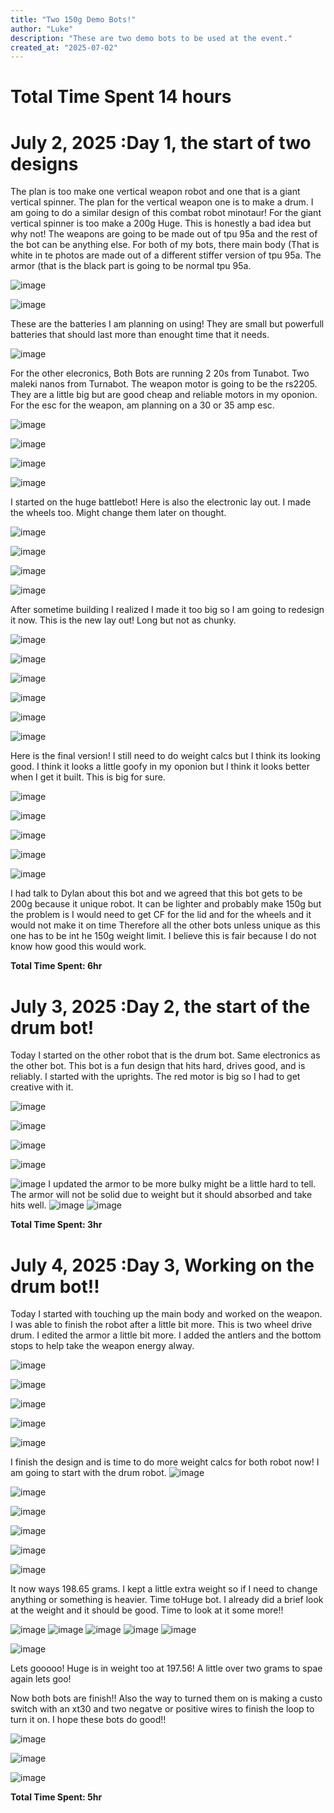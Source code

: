 ```yaml
---
title: "Two 150g Demo Bots!"
author: "Luke"
description: "These are two demo bots to be used at the event."
created_at: "2025-07-02"
---
```


# Total Time Spent 14 hours

# July 2, 2025 :Day 1, the start of two designs

The plan is too make one vertical weapon robot and one that is a giant vertical spinner. The plan for the vertical weapon one is to make a drum. I am going to do a similar design of this combat robot minotaur! For the giant vertical spinner is too make a 200g Huge. This is honestly a bad idea but why not! The weapons are going to be made out of tpu 95a and the rest of the bot can be anything else. For both of my bots, there main body (That is white in te photos are made out of a different stiffer version of tpu 95a. The armor (that is the black part is going to be normal tpu 95a. 

![image](https://github.com/user-attachments/assets/6945f394-fc96-49d3-a8f4-7a044664114f)

![image](https://github.com/user-attachments/assets/8a5ab1c0-5649-4e6e-b648-627f424e665d)

These are the batteries I am planning on using! They are small but powerfull batteries that should last more than enought time that it needs. 

![image](https://github.com/user-attachments/assets/12f260e6-349c-4435-b7b6-836fd9a40ece)

For the other elecronics, Both Bots are running 2 20s from Tunabot. Two maleki nanos from Turnabot. The weapon motor is going to be the rs2205. They are a little big but are good cheap and reliable motors in my oponion. For the esc for the weapon, am planning on a 30 or 35 amp esc. 

![image](https://github.com/user-attachments/assets/1c917aae-2117-49b6-9208-66026d9d69fb)

![image](https://github.com/user-attachments/assets/86ce87c8-3e2c-4b40-bd4c-ef57990cfc0d)

![image](https://github.com/user-attachments/assets/c5ae10c7-111c-44c1-be4a-859a3f9a0a9e)



![image](https://github.com/user-attachments/assets/0443122b-0e6b-4fcf-b5cc-acaf31d59ae8)


I started on the huge battlebot! Here is also the electronic lay out. I made the wheels too. Might change them later on thought.

![image](https://github.com/user-attachments/assets/6592cac2-bbac-4c97-8fc4-3b36b9719a04)

![image](https://github.com/user-attachments/assets/3a1d43c4-cac3-44b8-a2a8-6cd2c24948b0)

![image](https://github.com/user-attachments/assets/198efbd1-ad6f-4b88-9aa6-7b1f596b33c6)

![image](https://github.com/user-attachments/assets/a9cf9818-a732-464f-9f7c-ecb3911c3860)

After sometime building I realized I made it too big so I am going to redesign it now.
This is the new lay out! Long but not as chunky. 

![image](https://github.com/user-attachments/assets/29a34fbe-db5c-46c2-8945-30b0f5530578)

![image](https://github.com/user-attachments/assets/0aab843d-24c0-479d-9e99-808fd69bf201)


![image](https://github.com/user-attachments/assets/64c12dee-bc2d-4c40-8013-53e5dda5636d)


![image](https://github.com/user-attachments/assets/bad7c1f0-6cca-42d5-9632-b17c0a735fca)

![image](https://github.com/user-attachments/assets/556eff32-f5c9-4ca2-9537-d39a9d5338f8)

![image](https://github.com/user-attachments/assets/62457d67-3630-4695-91b0-2862f8307830)

Here is the final version! I still need to do weight calcs but I think its looking good. I think it looks a little goofy in my oponion but I think it looks better when I get it built. This is big for sure.

![image](https://github.com/user-attachments/assets/11e56c2a-8e54-43fb-8495-8494f2e5f72d)

![image](https://github.com/user-attachments/assets/dbd1e8a3-830c-4c07-9ac1-8f49323abb82)

![image](https://github.com/user-attachments/assets/defc6f90-19d9-4243-88c2-cb75ceeab8de)

![image](https://github.com/user-attachments/assets/7ee304cf-51d2-48ca-87f0-1278366a344c)





![image](https://github.com/user-attachments/assets/53ecf63f-9848-46e4-8f45-955a35755e81)


I had talk to Dylan about this bot and we agreed that this bot gets to be 200g because it unique robot. It can be lighter and probably make 150g but the problem is I would need to get CF for the lid and for the wheels and it would not make it on time Therefore all the other bots unless unique as this one has to be int he 150g weight limit. I believe this is fair because I do not know how good this would work. 

**Total Time Spent: 6hr**

# July 3, 2025 :Day 2, the start of the drum bot!

Today I started on the other robot that is the drum bot. Same electronics as the other bot. This bot is a fun design that hits hard, drives good, and is reliably. I started with the uprights. The red motor is big so I had to get creative with it. 

![image](https://github.com/user-attachments/assets/ae919811-f6c0-4aee-98be-b59f77d357aa)

![image](https://github.com/user-attachments/assets/e353c1e0-3efe-422c-9614-f0b6866163d0)

![image](https://github.com/user-attachments/assets/81ea68ce-695d-437c-a10c-cf927250756b)

![image](https://github.com/user-attachments/assets/26c9dca0-14ec-4b41-b10b-c90aa0476709)

![image](https://github.com/user-attachments/assets/6985acae-30fd-438a-b758-951aa127f1db)
I updated the armor to be more bulky might be a little hard to tell. The armor will not be solid due to weight but it should absorbed and take hits well.
![image](https://github.com/user-attachments/assets/a92bf341-08a6-446c-b198-9cd155c82a7e)
![image](https://github.com/user-attachments/assets/c775dd0e-82ee-484c-b400-714ecbd1a22b)

**Total Time Spent: 3hr**

# July 4, 2025 :Day 3, Working on the drum bot!!

Today I started with touching up the main body and worked on the weapon. I was able to finish the robot after a little bit more. This is two wheel drive drum. I edited the armor a little bit more. I added the antlers and the bottom stops to help take the weapon energy alway. 

![image](https://github.com/user-attachments/assets/49ce5225-b3aa-4e12-af56-0a6cee055463)

![image](https://github.com/user-attachments/assets/a2186235-faf4-4fca-ba36-715559a3b1f1)

![image](https://github.com/user-attachments/assets/43f64895-805d-4d7c-9667-3d6a9343188e)

![image](https://github.com/user-attachments/assets/c2b8c11d-c178-4ac8-9757-5a59893361f1)

![image](https://github.com/user-attachments/assets/76ca4260-305b-4016-8a65-b400a984c9a8)

I finish the design and is time to do more weight calcs for both robot now! I am going to start with the drum robot.
![image](https://github.com/user-attachments/assets/f9eacf9b-ffb4-48cf-a268-1dee86123de6)

![image](https://github.com/user-attachments/assets/9e632b91-0913-410b-88f9-705bcfa184d0)

![image](https://github.com/user-attachments/assets/8e8aba32-0911-4934-a620-2bc3f8cc072f)

![image](https://github.com/user-attachments/assets/7f02c4e2-4014-46ca-a029-a7de586d1f32)

![image](https://github.com/user-attachments/assets/2ee32e6b-d978-4fde-923b-5c639ac5ea2d)


![image](https://github.com/user-attachments/assets/0a654f3b-c23d-44f5-a855-ed5374f70054)

It now ways 198.65 grams. I kept a little extra weight so if I need to change anything or something is heavier. Time toHuge bot. I already did a brief look at the weight and it should be good. Time to look at it some more!!

![image](https://github.com/user-attachments/assets/99528592-020c-4ed8-953d-9a8e5972f858)
![image](https://github.com/user-attachments/assets/62a03552-aef0-46de-b054-8e12dac4ec56)
![image](https://github.com/user-attachments/assets/8c72cc6f-d82a-421d-8483-d6c5db87662e)
![image](https://github.com/user-attachments/assets/26dd2f8c-2ac7-4564-8ce7-b12b7f5bdc17)
![image](https://github.com/user-attachments/assets/6a03c6bb-1700-4fd6-a256-54d8fd52c578)

![image](https://github.com/user-attachments/assets/646d9743-30e7-4196-88a7-ed8649134c11)

Lets gooooo! Huge is in weight too at 197.56! A little over two grams to spae again lets goo!

Now both bots are finish!! Also the way to turned them on is making a custo switch with an xt30 and two negatve or positive wires to finish the loop to turn it on. I hope these bots do good!!

![image](https://github.com/user-attachments/assets/8ab25bb2-14d0-4ed0-af25-2ce1b275ff99)

![image](https://github.com/user-attachments/assets/46b9f810-5ca0-4d27-8dea-fd20a6e3e444)

![image](https://github.com/user-attachments/assets/db1b827e-2e32-4cdb-9de8-9c05bdd2273a)

**Total Time Spent: 5hr**
